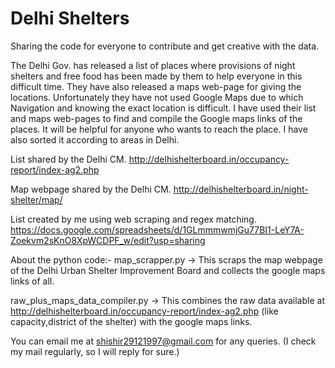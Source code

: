 # Delhi Shelters

Sharing the code for everyone to contribute and get creative with the data.

The Delhi Gov. has released a list of places where provisions of night shelters and free food has been made by them to help everyone in this difficult time. They have also released a maps web-page for giving the locations. Unfortunately they have not used Google Maps due to which Navigation and knowing the exact location is difficult.  I have used their list and maps web-pages to find and compile the Google maps links of the places. It will be helpful for anyone who wants to reach the place. I have also sorted it according to areas in Delhi.  

List shared by the Delhi CM. http://delhishelterboard.in/occupancy-report/index-ag2.php 

Map webpage shared by the Delhi CM. http://delhishelterboard.in/night-shelter/map/ 

List created by me using web scraping and regex matching. https://docs.google.com/spreadsheets/d/1GLmmmwmjGu77BI1-LeY7A-Zoekvm2sKnO8XpWCDPF_w/edit?usp=sharing 

About the python code:-
map_scrapper.py -> This scraps the map webpage of the Delhi Urban Shelter Improvement Board and collects the google maps links of all.

raw_plus_maps_data_compiler.py -> This combines the raw data available at http://delhishelterboard.in/occupancy-report/index-ag2.php (like capacity,district of the shelter) with the google maps links.

You can email me at shishir29121997@gmail.com for any queries. 
(I check my mail regularly, so I will reply for sure.)
